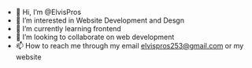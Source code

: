- 👋 Hi, I’m @ElvisPros
- 👀 I’m interested in Website Development and Desgn
- 🌱 I’m currently learning frontend 
- 💞️ I’m looking to collaborate on web development 
- 📫 How to reach me through my email elvispros253@gmail.com or my website

<!---
ElvisPros/ElvisPros is a ✨ special ✨ repository because its `README.md` (this file) appears on your GitHub profile.
You can click the Preview link to take a look at your changes.
--->
